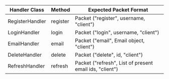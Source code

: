 | Handler Class   | Method   | Expected Packet Format                                  |
|-----------------|----------|---------------------------------------------------------|
| RegisterHandler | register | Packet ("register", username, "client")                 |
| LoginHandler    | login    | Packet ("login", username, "client")                    |
| EmailHandler    | email    | Packet ("email", Email object, "client")                |
| DeleteHandler   | delete   | Packet ("delete", id, "client")                         |
| RefreshHandler  | refresh  | Packet ("refresh", List of present email ids, "client") |